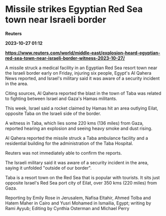 # Missile strikes Egyptian Red Sea town near Israeli border
**Reuters**

**2023-10-27 01:12**

**https://www.reuters.com/world/middle-east/explosion-heard-egyptian-red-sea-town-near-israeli-border-witness-2023-10-27/**

A missile struck a medical facility in an Egyptian Red Sea resort town near the Israeli border early on Friday, injuring six people, Egypt's Al Qahera News reported, and Israel's military said it was aware of a security incident in the area.

Citing sources, Al Qahera reported the blast in the town of Taba was related to fighting between Israel and Gaza's Hamas militants.

This week, Israel said a rocket claimed by Hamas hit an area outlying Eilat, opposite Taba on the Israeli side of the border.

A witness in Taba, which lies some 220 kms (136 miles) from Gaza, reported hearing an explosion and seeing heavy smoke and dust rising.

Al Qahera reported the missile struck a Taba ambulance facility and a residential building for the administration of the Taba Hospital.

Reuters was not immediately able to confirm the reports.

The Israeli military said it was aware of a security incident in the area, saying it unfolded "outside of our border".

Taba is a resort town on the Red Sea that is popular with tourists. It sits just opposite Israel's Red Sea port city of Eilat, over 350 kms (220 miles) from Gaza.

Reporting by Emily Rose in Jerusalem, Nafisa Eltahir, Ahmed Tolba and Hatem Maher in Cairo and Yusri Mohamed in Ismailia, Egypt; writing by Rami Ayyub; Editing by Cynthia Osterman and Michael Perry